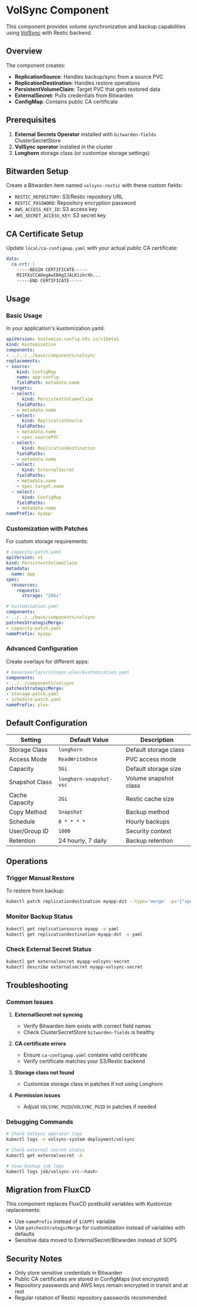 # VolSync Component

This component provides volume synchronization and backup capabilities using [VolSync](https://volsync.readthedocs.io/) with Restic backend.

## Overview

The component creates:
- **ReplicationSource**: Handles backup/sync from a source PVC
- **ReplicationDestination**: Handles restore operations
- **PersistentVolumeClaim**: Target PVC that gets restored data
- **ExternalSecret**: Pulls credentials from Bitwarden
- **ConfigMap**: Contains public CA certificate

## Prerequisites

1. **External Secrets Operator** installed with `bitwarden-fields` ClusterSecretStore
2. **VolSync operator** installed in the cluster
3. **Longhorn** storage class (or customize storage settings)

## Bitwarden Setup

Create a Bitwarden item named `volsync-restic` with these custom fields:
- `RESTIC_REPOSITORY`: S3/Restic repository URL
- `RESTIC_PASSWORD`: Repository encryption password
- `AWS_ACCESS_KEY_ID`: S3 access key
- `AWS_SECRET_ACCESS_KEY`: S3 secret key

## CA Certificate Setup

Update `local/ca-configmap.yaml` with your actual public CA certificate:

```yaml
data:
  ca.crt: |
    -----BEGIN CERTIFICATE-----
    MIIFXzCCA0egAwIBAgIJALK1ihrXh...
    -----END CERTIFICATE-----
```

## Usage

### Basic Usage

In your application's kustomization.yaml:

```yaml
apiVersion: kustomize.config.k8s.io/v1beta1
kind: Kustomization
components:
- ../../../base/components/volsync
replacements:
- source:
    kind: ConfigMap
    name: app-config
    fieldPath: metadata.name
  targets:
  - select:
      kind: PersistentVolumeClaim
    fieldPaths:
    - metadata.name
  - select:
      kind: ReplicationSource
    fieldPaths:
    - metadata.name
    - spec.sourcePVC
  - select:
      kind: ReplicationDestination
    fieldPaths:
    - metadata.name
  - select:
      kind: ExternalSecret
    fieldPaths:
    - metadata.name
    - spec.target.name
  - select:
      kind: ConfigMap
    fieldPaths:
    - metadata.name
namePrefix: myapp-
```

### Customization with Patches

For custom storage requirements:

```yaml
# capacity-patch.yaml
apiVersion: v1
kind: PersistentVolumeClaim
metadata:
  name: app
spec:
  resources:
    requests:
      storage: "20Gi"
```

```yaml
# kustomization.yaml
components:
- ../../../base/components/volsync
patchesStrategicMerge:
- capacity-patch.yaml
namePrefix: myapp-
```

### Advanced Configuration

Create overlays for different apps:

```yaml
# base/overlays/volsync-plex/kustomization.yaml
components:
- ../../components/volsync
patchesStrategicMerge:
- storage-patch.yaml
- schedule-patch.yaml
namePrefix: plex-
```

## Default Configuration

| Setting | Default Value | Description |
|---------|---------------|-------------|
| Storage Class | `longhorn` | Default storage class |
| Access Mode | `ReadWriteOnce` | PVC access mode |
| Capacity | `5Gi` | Default storage size |
| Snapshot Class | `longhorn-snapshot-vsc` | Volume snapshot class |
| Cache Capacity | `2Gi` | Restic cache size |
| Copy Method | `Snapshot` | Backup method |
| Schedule | `0 * * * *` | Hourly backups |
| User/Group ID | `1000` | Security context |
| Retention | 24 hourly, 7 daily | Backup retention |

## Operations

### Trigger Manual Restore

To restore from backup:

```bash
kubectl patch replicationdestination myapp-dst --type='merge' -p='{"spec":{"trigger":{"manual":"restore-$(date +%s)"}}}'
```

### Monitor Backup Status

```bash
kubectl get replicationsource myapp -o yaml
kubectl get replicationdestination myapp-dst -o yaml
```

### Check External Secret Status

```bash
kubectl get externalsecret myapp-volsync-secret
kubectl describe externalsecret myapp-volsync-secret
```

## Troubleshooting

### Common Issues

1. **ExternalSecret not syncing**
   - Verify Bitwarden item exists with correct field names
   - Check ClusterSecretStore `bitwarden-fields` is healthy

2. **CA certificate errors**
   - Ensure `ca-configmap.yaml` contains valid certificate
   - Verify certificate matches your S3/Restic backend

3. **Storage class not found**
   - Customize storage class in patches if not using Longhorn

4. **Permission issues**
   - Adjust `VOLSYNC_PUID`/`VOLSYNC_PGID` in patches if needed

### Debugging Commands

```bash
# Check VolSync operator logs
kubectl logs -n volsync-system deployment/volsync

# Check external secret status
kubectl get externalsecret -A

# View backup job logs
kubectl logs job/volsync-src-<hash>
```

## Migration from FluxCD

This component replaces FluxCD postbuild variables with Kustomize replacements:

- Use `namePrefix` instead of `${APP}` variable
- Use `patchesStrategicMerge` for customization instead of variables with defaults
- Sensitive data moved to ExternalSecret/Bitwarden instead of SOPS

## Security Notes

- Only store sensitive credentials in Bitwarden
- Public CA certificates are stored in ConfigMaps (not encrypted)
- Repository passwords and AWS keys remain encrypted in transit and at rest
- Regular rotation of Restic repository passwords recommended